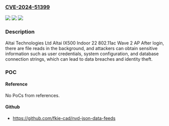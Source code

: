 ### [CVE-2024-51399](https://cve.mitre.org/cgi-bin/cvename.cgi?name=CVE-2024-51399)
![](https://img.shields.io/static/v1?label=Product&message=n%2Fa&color=blue)
![](https://img.shields.io/static/v1?label=Version&message=n%2Fa&color=blue)
![](https://img.shields.io/static/v1?label=Vulnerability&message=n%2Fa&color=brighgreen)

### Description

Altai Technologies Ltd Altai IX500 Indoor 22 802.11ac Wave 2 AP After login, there are file reads in the background, and attackers can obtain sensitive information such as user credentials, system configuration, and database connection strings, which can lead to data breaches and identity theft.

### POC

#### Reference
No PoCs from references.

#### Github
- https://github.com/fkie-cad/nvd-json-data-feeds

